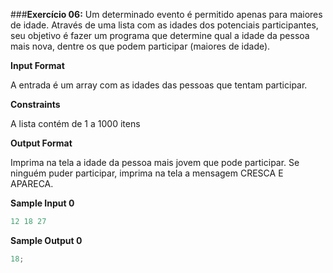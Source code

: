 ###**Exercício 06:**
Um determinado evento é permitido apenas para maiores de idade. Através de uma lista com as idades dos potenciais participantes, seu objetivo é fazer um programa que determine qual a idade da pessoa mais nova, dentre os que podem participar (maiores de idade).

**Input Format**

A entrada é um array com as idades das pessoas que tentam participar.

**Constraints**

A lista contém de 1 a 1000 itens

**Output Format**

Imprima na tela a idade da pessoa mais jovem que pode participar. Se ninguém puder participar, imprima na tela a mensagem CRESCA E APARECA.

**Sample Input 0**

```javascript
12 18 27
```

**Sample Output 0**

```javascript
18;
```
